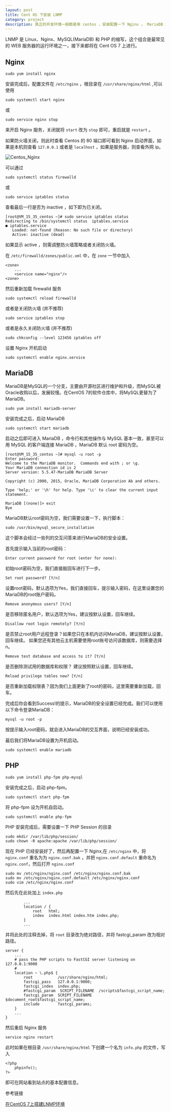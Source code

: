 ```yaml
---
layout: post
title: Cent OS 下安装 LNMP
category: project
description: 真正的开发环境一般都是用 centos ，安装配置一下 Nginx ， MariaDB 和 PHP
---
```


LNMP 是 Linux、Nginx、MySQL(MariaDB) 和 PHP 的缩写，这个组合是最常见的 WEB 服务器的运行环境之一，接下来都将在 Cent OS 7 上进行。

## Nginx

```
sudo yum install nginx
```

安装完成后，配置文件在 `/etc/nginx` ，根目录在 `/usr/share/nginx/html` ,可以使用

```
sudo systemctl start nginx
```

或

```
sudo service nginx stop
```

来开启 Nginx 服务，关闭就将 `start` 改为 `stop` 即可，重启就是 `restart` 。

如果防火墙关闭，则此时查看 Centos 的 80 端口即可看到 Nginx 启动界面，如果是本机则查看 `127.0.0.1` 或者是 `localhost` ，如果是服务器，则查看外网 ip。

![Centos_Nginx](/images/Centos_Nginx.png)

可以通过

```
sudo systemctl status firewalld
```

或

```
sudo service iptables status
```

查看最后一行是否为 inactive ，如下即为已关闭。

```
[root@VM_15_35_centos ~]# sudo service iptables status
Redirecting to /bin/systemctl status  iptables.service
● iptables.service
   Loaded: not-found (Reason: No such file or directory)
   Active: inactive (dead)
```

如果显示 active ，则需调整防火墙策略或者关闭防火墙。

在 `/etc/firewalld/zones/public.xml` 中，在 `zone` 一节中加入

```
<zone>
    ...
    <service name="nginx"/>
<zone>
```

然后重新加载 firewalld 服务

```
sudo systemctl reload firewalld
```

或者是关闭防火墙 (并不推荐)

```
sudo service iptables stop
```

或者是永久关闭防火墙 (并不推荐)

```
sudo chkconfig --level 123456 iptables off
```

设置 Nginx 开机启动

```
sudo systemctl enable nginx.service
```

## MariaDB

MariaDB是MySQL的一个分支，主要由开源社区进行维护和升级，而MySQL被Oracle收购以后，发展较慢。在CentOS 7的软件仓库中，将MySQL更替为了MariaDB。

```
sudo yum install mariadb-server
```

安装完成之后，启动 MariaDB

```
sudo systemctl start mariadb
```

启动之后即可进入 MariaDB ，命令行和其他操作与 MySQL 基本一致，甚至可以用 MySQL 的客户端连接 MariaDB ，MariaDB 默认 root 密码为空。

```
[root@VM_15_35_centos ~]# mysql -u root -p
Enter password:
Welcome to the MariaDB monitor.  Commands end with ; or \g.
Your MariaDB connection id is 2
Server version: 5.5.47-MariaDB MariaDB Server

Copyright (c) 2000, 2015, Oracle, MariaDB Corporation Ab and others.

Type 'help;' or '\h' for help. Type '\c' to clear the current input statement.

MariaDB [(none)]> exit
Bye

```

MariaDB默认root密码为空，我们需要设置一下，执行脚本：

```
sudo /usr/bin/mysql_secure_installation
```

这个脚本会经过一些列的交互问答来进行MariaDB的安全设置。

首先提示输入当前的root密码：

```
Enter current password for root (enter for none):
```

初始root密码为空，我们直接敲回车进行下一步。

```
Set root password? [Y/n]
```

设置root密码，默认选项为Yes，我们直接回车，提示输入密码，在这里设置您的MariaDB的root账户密码。

```
Remove anonymous users? [Y/n]
```

是否移除匿名用户，默认选项为Yes，建议按默认设置，回车继续。

```
Disallow root login remotely? [Y/n]
```

是否禁止root用户远程登录？如果您只在本机内访问MariaDB，建议按默认设置，回车继续。 如果您还有其他云主机需要使用root账号访问该数据库，则需要选择n。

```
Remove test database and access to it? [Y/n]
```

是否删除测试用的数据库和权限？ 建议按照默认设置，回车继续。

```
Reload privilege tables now? [Y/n]
```

是否重新加载权限表？因为我们上面更新了root的密码，这里需要重新加载，回车。

完成后你会看到Success!的提示，MariaDB的安全设置已经完成。我们可以使用以下命令登录MariaDB：

```
mysql -u root -p
```

按提示输入root密码，就会进入MariaDB的交互界面，说明已经安装成功。

最后我们将MariaDB设置为开机启动。

```
sudo systemctl enable mariadb
```

## PHP

```
sudo yum install php-fpm php-mysql
```

安装完成之后，启动 php-fpm。

```
sudo systemctl start php-fpm
```

将 php-fpm 设为开机自启动。

```
sudo systemctl enable php-fpm
```

PHP 安装完成后，需要设置一下 PHP Session 的目录

```
sudo mkdir /var/lib/php/session/
sudo chown -R apache:apache /var/lib/php/session/
```

现在 PHP 已经安装好了，然后再配置一下 Nginx,在 `/etc/nginx` 中，将 `nginx.conf` 重名为为 `nginx.conf.bak` ，并把 `nginx.conf.default` 重命名为 `nginx.conf`，然后打开 `nginx.conf`

```
sudo mv /etc/nginx/nginx.conf /etc/nginx/nginx.conf.bak
sudo mv /etc/nginx/nginx.conf.default /etc/nginx/nginx.conf
sudo vim /etc/nginx/nginx.conf
```

然后先在此处加上 `index.php`

```
        ...
        location / {
            root   html;
            index  index.html index.htm index.php;
        }
        ...

```

并将此处的注释去掉，将 `root` 目录改为绝对路径，并将 fastcgi_param 改为相对路径。

```
server {
    ...
    # pass the PHP scripts to FastCGI server listening on 127.0.0.1:9000
    #
    location ~ \.php$ {
        root           /usr/share/nginx/html;
        fastcgi_pass   127.0.0.1:9000;
        fastcgi_index  index.php;
        #fastcgi_param  SCRIPT_FILENAME  /scripts$fastcgi_script_name;
        fastcgi_param  SCRIPT_FILENAME  $document_root$fastcgi_script_name;
        include        fastcgi_params;
    }
    ...
}
```

然后重启 Nginx 服务

```
service nginx restart
```

此时如果在根目录 `/usr/share/nginx/html` 下创建一个名为 `info.php` 的文件，写入

```
<?php
    phpinfo();
?>
```

即可在网站看到站点的基本配置信息。

参考链接

[在CentOS 7上搭建LNMP环境](https://mos.meituan.com/library/18/how-to-install-lnmp-on-centos7/)
